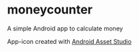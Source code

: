 # moneycounter
A simple Android app to calculate money

App-icon created with [Android Asset Studio](https://romannurik.github.io/AndroidAssetStudio/)
